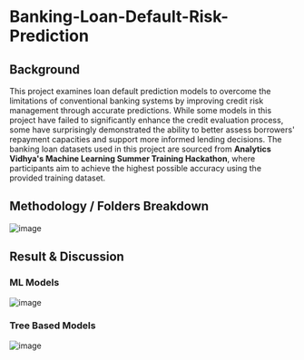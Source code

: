 ﻿# Banking-Loan-Default-Risk-Prediction

## Background
This project examines loan default prediction models to overcome the limitations of conventional banking systems by improving credit risk management through accurate predictions. While some models in this project have failed to significantly enhance the credit evaluation process, some have surprisingly demonstrated the ability to better assess borrowers' repayment capacities and support more informed lending decisions. The banking loan datasets used in this project are sourced from **Analytics Vidhya's Machine Learning Summer Training Hackathon**, where participants aim to achieve the highest possible accuracy using the provided training dataset.

## Methodology / Folders Breakdown
![image](https://github.com/user-attachments/assets/c7204d41-5d0d-459c-8d29-f359b1f4202c)

## Result & Discussion

### ML Models
![image](https://github.com/user-attachments/assets/e1949d41-1cea-4fba-b277-ad501ce0c90d)

### Tree Based Models
![image](https://github.com/user-attachments/assets/bd67467c-ecdf-4e18-b61a-69ec14ea6014)







